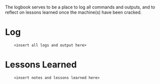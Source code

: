 The logbook serves to be a place to log all commands and outputs, and to reflect on lessons learned once the machine(s) have been cracked.

# Log
```
    <insert all logs and output here>
```
# Lessons Learned
```
    <insert notes and lessons learned here>
```
